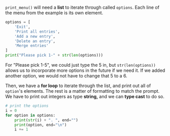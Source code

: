 <!--title={Printing the menu explained}-->

<!--badges={Python:42}-->

<!--concepts={PrintStatements.mdx, UserInput.mdx, Lists.mdx, ForLoops.mdx}-->

`print_menu()` will need a **list** to iterate through called `options`. Each line of the menu from the example is its own element.

```python
options = [
    'Exit',
    'Print all entries',
    'Add a new entry',
    'Delete an entry',
    'Merge entries'
]
print("Please pick 1-" + str(len(options)))
```

For "Please pick 1-5", we could just type the 5 in, but `str(len(options))` allows us to incorporate more options in the future if we need it. If we added another option, we would not have to change that 5 to a 6.

Then, we have a **for loop** to iterate through the list, and print out all of `option`'s elements. The rest is a matter of formatting to match the prompt. We have to print out integers as type **string,** and we can **type cast** to do so.

```python
# print the options
i = 0
for option in options:
    print(str(i) + ". ", end="")
    print(option, end="\n")
    i += 1
```

